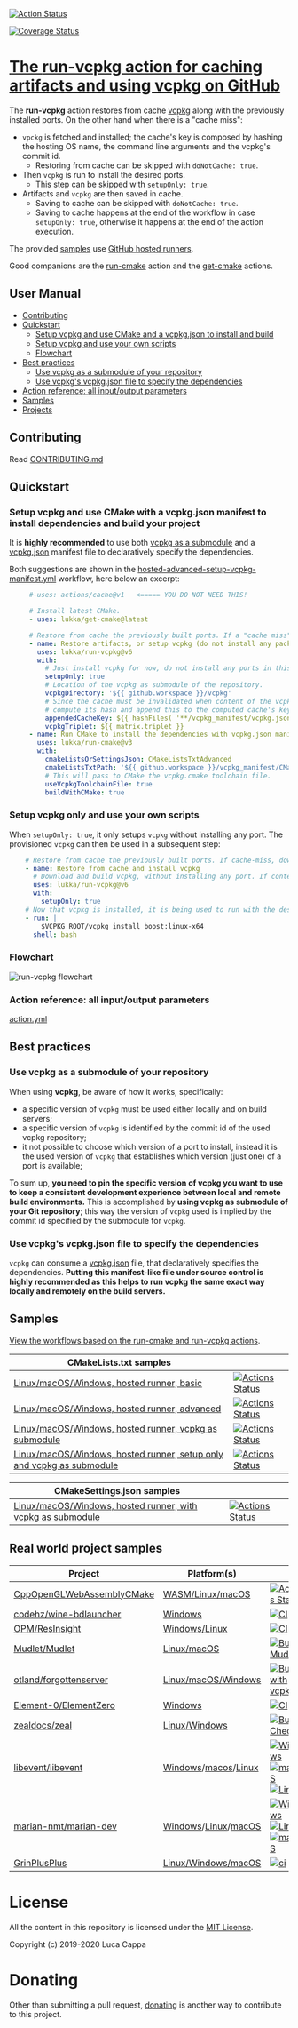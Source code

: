[![Action Status](https://github.com/lukka/run-vcpkg/workflows/build-test/badge.svg)](https://github.com/lukka/run-vcpkg/actions)

[![Coverage Status](https://coveralls.io/repos/github/lukka/run-vcpkg/badge.svg?branch=main)](https://coveralls.io/github/lukka/run-vcpkg?branch=main)

# [The **run-vcpkg** action for caching artifacts and using vcpkg on GitHub](https://github.com/marketplace/actions/run-vcpkg)

The **run-vcpkg** action restores from cache [vcpkg](https://github.com/microsoft/vcpkg) along with the previously installed ports. On the other hand when there is a "cache miss":
 - `vpckg` is fetched and installed; the cache's key is composed by hashing the hosting OS name, the command line arguments and the vcpkg's commit id.
    - Restoring from cache can be skipped with `doNotCache: true`.
 - Then `vcpkg` is run to install the desired ports.
    - This step can be skipped with `setupOnly: true`.
 - Artifacts and `vcpkg` are then saved in cache.
    - Saving to cache can be skipped with `doNotCache: true`.
    - Saving to cache happens at the end of the workflow in case `setupOnly: true`, otherwise it happens at the end of the action execution.

The provided [samples](#samples) use [GitHub hosted runners](https://help.github.com/en/actions/automating-your-workflow-with-github-actions/virtual-environments-for-github-hosted-runners).

Good companions are the [run-cmake](https://github.com/marketplace/actions/run-cmake) action and the
[get-cmake](https://github.com/marketplace/actions/get-cmake) actions.

 ## User Manual
 * [Contributing](#contributing)
 * [Quickstart](#quickstart)
   * [Setup vcpkg and use CMake and a vcpkg.json to install and build](#manifest)
   * [Setup vcpkg and use your own scripts](#setuponly)
   * [Flowchart](#flowchart)
 * [Best practices](#best-practices)
    * [Use vcpkg as a submodule of your repository](#use-vcpkg-as-a-submodule-of-your-repository)
    * [Use vcpkg's vcpkg.json file to specify the dependencies](#vcpkgjson)
 * [Action reference: all input/output parameters](#reference)
 * [Samples](#samples)
 * [Projects](#projects)

## Contributing

Read [CONTRIBUTING.md](CONTRIBUTING.md)

## <a id='quickstart'>Quickstart</a>

### <a id='manifest'>Setup vcpkg and use CMake with a vcpkg.json manifest to install dependencies and build your project</a>

It is __highly recommended__ to use both [vcpkg as a submodule](#vcpkgsubmodule) and a [vcpkg.json](#vcpkgjson) manifest file to declaratively specify the dependencies.

Both suggestions are shown in the [hosted-advanced-setup-vcpkg-manifest.yml](https://github.com/lukka/CppBuildTasks-Validation/blob/master/.github/workflows/hosted-advanced-setup-vcpkg-manifest.yml) workflow, here below an excerpt:

```yaml
     #-uses: actions/cache@v1   <===== YOU DO NOT NEED THIS!

     # Install latest CMake.
     - uses: lukka/get-cmake@latest

     # Restore from cache the previously built ports. If a "cache miss" occurs, then vcpkg is bootstrapped.
     - name: Restore artifacts, or setup vcpkg (do not install any package)
       uses: lukka/run-vcpkg@v6
       with:
         # Just install vcpkg for now, do not install any ports in this step yet.
         setupOnly: true
         # Location of the vcpkg as submodule of the repository.
         vcpkgDirectory: '${{ github.workspace }}/vcpkg'
         # Since the cache must be invalidated when content of the vcpkg.json file changes, let's
         # compute its hash and append this to the computed cache's key.
         appendedCacheKey: ${{ hashFiles( '**/vcpkg_manifest/vcpkg.json' ) }}
         vcpkgTriplet: ${{ matrix.triplet }}
     - name: Run CMake to install the dependencies with vcpkg.json manifest and build the project
       uses: lukka/run-cmake@v3
       with:
         cmakeListsOrSettingsJson: CMakeListsTxtAdvanced
         cmakeListsTxtPath: '${{ github.workspace }}/vcpkg_manifest/CMakeLists.txt'
         # This will pass to CMake the vcpkg.cmake toolchain file.
         useVcpkgToolchainFile: true
         buildWithCMake: true
```

### <a id='setuponly'>Setup vcpkg only and use your own scripts</a>

When `setupOnly: true`, it only setups `vcpkg` without installing any port. The provisioned `vcpkg` can then be used in a subsequent step:

```yaml
    # Restore from cache the previously built ports. If cache-miss, download and build vcpkg (aka "bootstrap vcpkg").
    - name: Restore from cache and install vcpkg
      # Download and build vcpkg, without installing any port. If content is cached already, it is a no-op.
      uses: lukka/run-vcpkg@v6
      with:
        setupOnly: true
    # Now that vcpkg is installed, it is being used to run with the desired arguments.
    - run: |
        $VCPKG_ROOT/vcpkg install boost:linux-x64
      shell: bash
```

### <a id='flowchart'>Flowchart</a>

![run-vcpkg flowchart](https://raw.githubusercontent.com/lukka/run-cmake-vcpkg-action-libs/main/packages/run-vcpkg-lib/docs/task-vcpkg.png
)

### <a id='reference'>Action reference: all input/output parameters</a>

[action.yml](https://github.com/lukka/run-vcpkg/blob/main/action.yml)

## Best practices

### <a id='vcpkgsubmodule'>Use **vcpkg** as a submodule of your repository</a>

When using **vcpkg**, be aware of how it works, specifically:
 - a specific version of `vcpkg` must be used either locally and on build servers;
 - a specific version of `vcpkg` is identified by the commit id of the used vcpkg repository;
 - it not possible to choose which version of a port to install, instead it is the used version of `vcpkg` that establishes which version (just one) of a port is available;

 To sum up, **you need to pin the specific version of vcpkg you want to use to keep a consistent development experience between local and remote build environments.** This is accomplished by **using vcpkg as submodule of your Git repository**; this way the version of `vcpkg` used is implied by the commit id specified by the submodule for `vcpkg`.

### <a id='vcpkgjson'>Use vcpkg's vcpkg.json file to specify the dependencies</a>

`vcpkg` can consume a [vcpkg.json](https://github.com/microsoft/vcpkg/blob/master/docs/specifications/manifests.md) file, that declaratively specifies the dependencies.
**Putting this manifest-like file under source control is highly recommended as this helps to run vcpkg the same exact way locally and remotely on the build servers.**

## <a id="samples">Samples</a>

[View the workflows based on the run-cmake and run-vcpkg actions](https://github.com/lukka/CppBuildTasks-Validation/actions).

|CMakeLists.txt samples | |
|----------|-------|
[Linux/macOS/Windows, hosted runner, basic](https://github.com/lukka/CppBuildTasks-Validation/blob/master/.github/workflows/hosted-basic.yml)| [![Actions Status](https://github.com/lukka/CppBuildTasks-Validation/workflows/hosted-basic/badge.svg)](https://github.com/lukka/CppBuildTasks-Validation/actions)
[Linux/macOS/Windows, hosted runner, advanced](https://github.com/lukka/CppBuildTasks-Validation/blob/master/.github/workflows/hosted-advanced.yml)| [![Actions Status](https://github.com/lukka/CppBuildTasks-Validation/workflows/hosted-advanced/badge.svg)](https://github.com/lukka/CppBuildTasks-Validation/actions)
[Linux/macOS/Windows, hosted runner, vcpkg as submodule](https://github.com/lukka/CppBuildTasks-Validation/blob/master/.github/workflows/hosted-basic-cache-submod_vcpkg.yml)| [![Actions Status](https://github.com/lukka/CppBuildTasks-Validation/workflows/hosted-basic-cache-submod_vcpkg/badge.svg)](https://github.com/lukka/CppBuildTasks-Validation/actions)
[Linux/macOS/Windows, hosted runner, setup only and vcpkg as submodule](https://github.com/lukka/CppBuildTasks-Validation/blob/master/.github/workflows/hosted-advanced-setup-vcpkg.yml)| [![Actions Status](https://github.com/lukka/CppBuildTasks-Validation/workflows/hosted-advanced-setup-vcpkg/badge.svg)](https://github.com/lukka/CppBuildTasks-Validation/actions)

|CMakeSettings.json samples | |
|----------|-------|
[Linux/macOS/Windows, hosted runner, with vcpkg as submodule](https://github.com/lukka/CppBuildTasks-Validation/blob/master/.github/workflows/hosted-cmakesettingsjson-cache-submod_vcpkg.yml)| [![Actions Status](https://github.com/lukka/CppBuildTasks-Validation/workflows/hosted-cmakesettingsjson-cache-submod_vcpkg/badge.svg)](https://github.com/lukka/CppBuildTasks-Validation/actions)

## <a id='projects'>Real world project samples</a>

|Project|Platform(s)| |
|----------|-------|-|
|[CppOpenGLWebAssemblyCMake](https://github.com/lukka/CppOpenGLWebAssemblyCMake) | [WASM/Linux/macOS](https://github.com/lukka/CppOpenGLWebAssemblyCMake/blob/master/.github/workflows/build.yml) | [![Actions Status](https://github.com/lukka/CppOpenGLWebAssemblyCMake/workflows/hosted-wasm-macos-linux/badge.svg)](https://github.com/lukka/CppOpenGLWebAssemblyCMake/actions)
|[codehz/wine-bdlauncher](https://github.com/codehz/wine-bdlauncher) | [Windows](https://github.com/codehz/wine-bdlauncher/blob/master/.github/workflows/ci.yml) | [![CI](https://github.com/codehz/wine-bdlauncher/workflows/CI/badge.svg)](https://github.com/codehz/wine-bdlauncher/actions)
|[OPM/ResInsight](https://github.com/OPM/ResInsight/) | [Windows/Linux](https://github.com/OPM/ResInsight/blob/dev/.github/workflows/main.yml) | [![CI](https://github.com/OPM/ResInsight/workflows/ResInsight%20Build/badge.svg)](https://github.com/OPM/ResInsight/actions)
[Mudlet/Mudlet](https://github.com/Mudlet/Mudlet) | [Linux/macOS](https://github.com/Mudlet/Mudlet/blob/development/.github/workflows/build-mudlet.yml) | [![Build Mudlet](https://github.com/Mudlet/Mudlet/workflows/Build%20Mudlet/badge.svg)](https://github.com/Mudlet/Mudlet/actions)
|[otland/forgottenserver](https://github.com/otland/forgottenserver) | [Linux/macOS/Windows](https://github.com/otland/forgottenserver/blob/master/.github/workflows/build-vcpkg.yml) | [![Build with vcpkg](https://github.com/otland/forgottenserver/workflows/Build%20with%20vcpkg/badge.svg)](https://github.com/otland/forgottenserver/actions)
|[Element-0/ElementZero](https://github.com/Element-0/ElementZero) | [Windows](https://github.com/Element-0/ElementZero/blob/master/.github/workflows/ci.yml) | [![CI](https://github.com/Element-0/ElementZero/workflows/CI/badge.svg)](https://github.com/Element-0/ElementZero/actions)
|[zealdocs/zeal](https://github.com/zealdocs/zeal) | [Linux/Windows](https://github.com/zealdocs/zeal/blob/master/.github/workflows/build-check.yml) | [![Build Check](https://github.com/zealdocs/zeal/workflows/Build%20Check/badge.svg)](https://github.com/zealdocs/zeal/actions)
|[libevent/libevent](https://github.com/libevent/libevent) | [Windows](https://github.com/libevent/libevent/blob/master/.github/workflows/windows.yml)/[macos](https://github.com/libevent/libevent/blob/master/.github/workflows/macos.yml)/[Linux](https://github.com/libevent/libevent/blob/master/.github/workflows/linux.yml) | [![Windows](https://github.com/libevent/libevent/workflows/windows/badge.svg)](https://github.com/libevent/libevent/actions)[![macOS](https://github.com/libevent/libevent/workflows/macos/badge.svg)](https://github.com/libevent/libevent/actions)[![Linux](https://github.com/libevent/libevent/workflows/linux/badge.svg)](https://github.com/libevent/libevent/actions)
|[marian-nmt/marian-dev](https://github.com/marian-nmt/marian-dev) | [Windows](https://github.com/marian-nmt/marian-dev/blob/master/.github/workflows/windows.yml)/[Linux](https://github.com/marian-nmt/marian-dev/blob/master/.github/workflows/ubuntu.yml)/[macOS](https://github.com/marian-nmt/marian-dev/blob/master/.github/workflows/macos.yml)|[![Windows](https://github.com/marian-nmt/marian-dev/workflows/Windows/badge.svg)](https://github.com/marian-nmt/marian-dev/actions/) [![Linux](https://github.com/marian-nmt/marian-dev/workflows/Ubuntu/badge.svg)](https://github.com/marian-nmt/marian-dev/actions/) [![macOS](https://github.com/marian-nmt/marian-dev/workflows/MacOS/badge.svg)](https://github.com/marian-nmt/marian-dev/actions/) 
|[GrinPlusPlus](https://github.com/GrinPlusPlus/GrinPlusPlus) | [Linux/Windows/macOS](https://github.com/GrinPlusPlus/GrinPlusPlus/blob/master/.github/workflows/ci.yml) | [![ci](https://github.com/GrinPlusPlus/GrinPlusPlus/workflows/ci/badge.svg)](https://github.com/GrinPlusPlus/GrinPlusPlus/actions/)

# License
 All the content in this repository is licensed under the [MIT License](LICENSE.txt).

Copyright (c) 2019-2020 Luca Cappa

# Donating

Other than submitting a pull request, [donating](https://www.paypal.com/cgi-bin/webscr?cmd=_s-xclick&hosted_button_id=EGNDRPRXM62G2&source=url) is another way to contribute to this project.
